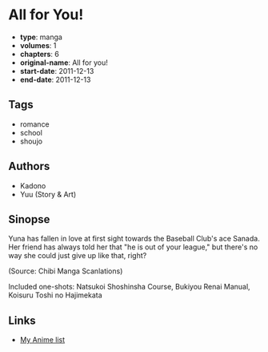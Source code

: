 # All for You!

-   **type**: manga
-   **volumes**: 1
-   **chapters**: 6
-   **original-name**: All for you!
-   **start-date**: 2011-12-13
-   **end-date**: 2011-12-13

## Tags

-   romance
-   school
-   shoujo

## Authors

-   Kadono
-   Yuu (Story & Art)

## Sinopse

Yuna has fallen in love at first sight towards the Baseball Club's ace Sanada. Her friend has always told her that "he is out of your league," but there's no way she could just give up like that, right?

(Source: Chibi Manga Scanlations)

Included one-shots: Natsukoi Shoshinsha Course, Bukiyou Renai Manual, Koisuru Toshi no Hajimekata

## Links

-   [My Anime list](https://myanimelist.net/manga/81511/All_for_You)
